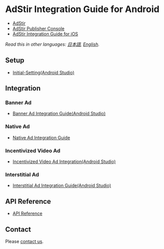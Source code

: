 # AdStir Integration Guide for Android

* [AdStir](https://en.ad-stir.com/)
* [AdStir Publisher Console](https://en.ad-stir.com/login)
* [AdStir Integration Guide for iOS](https://github.com/united-adstir/AdStir-Integration-Guide-iOS/blob/master/README.en.md)

*Read this in other languages: [日本語](README.md), [English](README.en.md).*

## Setup

* [Initial-Setting(Android Studio)](https://github.com/united-adstir/AdStir-Integration-Guide-Android/wiki/Initial-Setting(Android-Studio))

## Integration

### Banner Ad

* [Banner Ad Integration Guide(Android Studio)](https://github.com/united-adstir/AdStir-Integration-Guide-Android/wiki/Banner-Ad-Integration-Guide(Android-Studio))

### Native Ad

* [Native Ad Integration Guide](https://github.com/united-adstir/AdStir-Integration-Guide-Android/wiki/NativeAd-Integration-Guide)

### Incentivized Video Ad

* [Incentivized Video Ad Integration(Android Studio)](https://github.com/united-adstir/AdStir-Integration-Guide-Android/wiki/Incentiveized-Video-Integration-Guide(Android-Studio))

### Interstitial Ad

* [Interstitial Ad Integration Guide(Android Studio)](https://github.com/united-adstir/AdStir-Integration-Guide-Android/wiki/Interstitial-Ad-Integration-Guide(Android-Studio))

## API Reference

* [API Reference](https://github.com/united-adstir/AdStir-Integration-Guide-Android/wiki/AdstirAds-API-Reference)

## Contact

Please [contact us](https://en.ad-stir.com/contact).